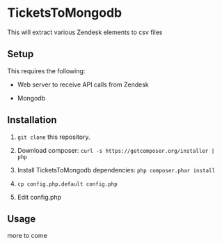 TicketsToMongodb
================

This will extract various Zendesk elements to csv files



Setup 
------

This requires the following:

-   Web server to receive API calls from Zendesk

-   Mongodb





Installation 
-------------

1.  `git clone` this repository.

2.  Download composer: `curl -s https://getcomposer.org/installer | php`

3.  Install TicketsToMongodb dependencies: `php composer.phar install`

4.  `cp config.php.default config.php`

5.  Edit config.php



Usage 
------

more to come
